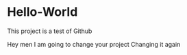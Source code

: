 # Hello-World
This project is a test of Github

Hey men I am going to change your project
Changing it again
